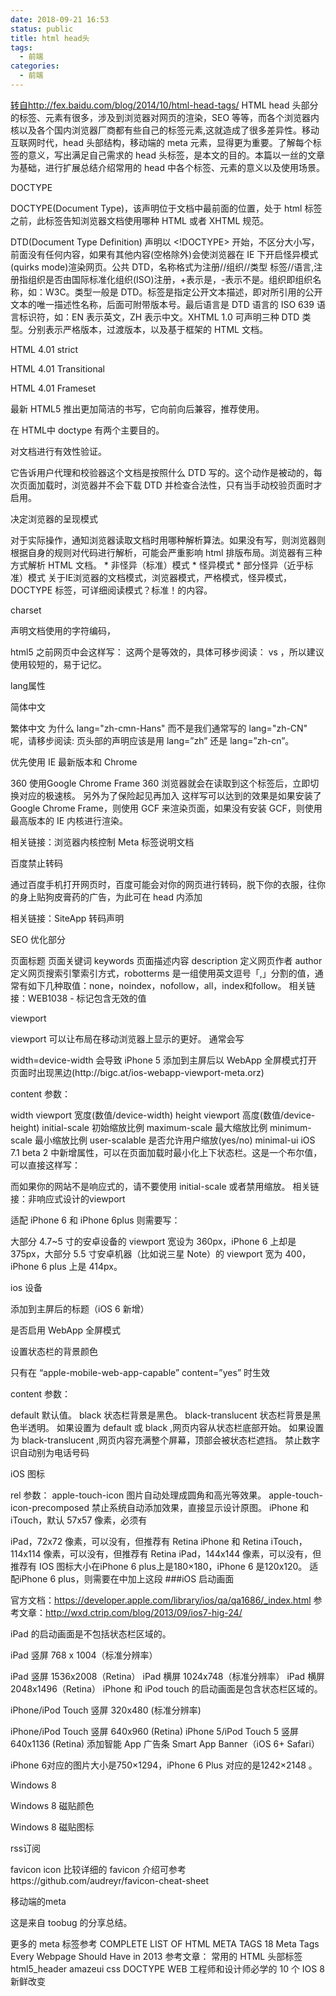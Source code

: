 ```yaml
---
date: 2018-09-21 16:53
status: public
title: html head头
tags: 
  - 前端
categories:
  - 前端
---
```


[转自http://fex.baidu.com/blog/2014/10/html-head-tags/](http://fex.baidu.com/blog/2014/10/html-head-tags/)
HTML head 头部分的标签、元素有很多，涉及到浏览器对网页的渲染，SEO 等等，而各个浏览器内核以及各个国内浏览器厂商都有些自己的标签元素,这就造成了很多差异性。移动互联网时代，head 头部结构，移动端的 meta 元素，显得更为重要。了解每个标签的意义，写出满足自己需求的 head 头标签，是本文的目的。本篇以一丝的文章为基础，进行扩展总结介绍常用的 head 中各个标签、元素的意义以及使用场景。

DOCTYPE

DOCTYPE(Document Type)，该声明位于文档中最前面的位置，处于 html 标签之前，此标签告知浏览器文档使用哪种 HTML 或者 XHTML 规范。

DTD(Document Type Definition) 声明以 <!DOCTYPE> 开始，不区分大小写，前面没有任何内容，如果有其他内容(空格除外)会使浏览器在 IE 下开启怪异模式(quirks mode)渲染网页。公共 DTD，名称格式为注册//组织//类型 标签//语言,注册指组织是否由国际标准化组织(ISO)注册，+表示是，-表示不是。组织即组织名称，如：W3C。类型一般是 DTD。标签是指定公开文本描述，即对所引用的公开文本的唯一描述性名称，后面可附带版本号。最后语言是 DTD 语言的 ISO 639 语言标识符，如：EN 表示英文，ZH 表示中文。XHTML 1.0 可声明三种 DTD 类型。分别表示严格版本，过渡版本，以及基于框架的 HTML 文档。

HTML 4.01 strict

  <!DOCTYPE HTML PUBLIC "-//W3C//DTD HTML 4.01//EN" "http://www.w3.org/TR/html4/strict.dtd">
HTML 4.01 Transitional

  <!DOCTYPE HTML PUBLIC "-//W3C//DTD HTML 4.01 Transitional//EN" "http://www.w3.org/TR/html4/loose.dtd">
HTML 4.01 Frameset

  <!DOCTYPE HTML PUBLIC "-//W3C//DTD HTML 4.01 Frameset//EN" "http://www.w3.org/TR/html4/frameset.dtd">
最新 HTML5 推出更加简洁的书写，它向前向后兼容，推荐使用。

  <!doctype html>
在 HTML中 doctype 有两个主要目的。

对文档进行有效性验证。

它告诉用户代理和校验器这个文档是按照什么 DTD 写的。这个动作是被动的，每次页面加载时，浏览器并不会下载 DTD 并检查合法性，只有当手动校验页面时才启用。

决定浏览器的呈现模式

对于实际操作，通知浏览器读取文档时用哪种解析算法。如果没有写，则浏览器则根据自身的规则对代码进行解析，可能会严重影响 html 排版布局。浏览器有三种方式解析 HTML 文档。 * 非怪异（标准）模式 * 怪异模式 * 部分怪异（近乎标准）模式 关于IE浏览器的文档模式，浏览器模式，严格模式，怪异模式，DOCTYPE 标签，可详细阅读模式？标准！的内容。

charset

声明文档使用的字符编码，

<meta charset="utf-8">
html5 之前网页中会这样写：

<meta http-equiv="Content-Type" content="text/html; charset=utf-8">
这两个是等效的，具体可移步阅读：<meta charset='utf-8'> vs <meta http-equiv='Content-Type'>，所以建议使用较短的，易于记忆。

lang属性

简体中文

<html lang="zh-cmn-Hans">
繁体中文

<html lang="zh-cmn-Hant">
为什么 lang="zh-cmn-Hans" 而不是我们通常写的 lang="zh-CN" 呢，请移步阅读: 页头部的声明应该是用 lang=”zh” 还是 lang=”zh-cn”。

优先使用 IE 最新版本和 Chrome

<meta http-equiv="X-UA-Compatible" content="IE=edge,chrome=1" />
360 使用Google Chrome Frame

<meta name="renderer" content="webkit">
360 浏览器就会在读取到这个标签后，立即切换对应的极速核。 另外为了保险起见再加入

<meta http-equiv="X-UA-Compatible" content="IE=Edge,chrome=1">
这样写可以达到的效果是如果安装了 Google Chrome Frame，则使用 GCF 来渲染页面，如果没有安装 GCF，则使用最高版本的 IE 内核进行渲染。

相关链接：浏览器内核控制 Meta 标签说明文档

百度禁止转码

通过百度手机打开网页时，百度可能会对你的网页进行转码，脱下你的衣服，往你的身上贴狗皮膏药的广告，为此可在 head 内添加

<meta http-equiv="Cache-Control" content="no-siteapp" />
相关链接：SiteApp 转码声明

SEO 优化部分

页面标题<title>标签(head 头部必须)

  <title>your title</title>
页面关键词 keywords

  <meta name="keywords" content="your keywords">
页面描述内容 description

  <meta name="description" content="your description">
定义网页作者 author

  <meta name="author" content="author,email address">
定义网页搜索引擎索引方式，robotterms 是一组使用英文逗号「,」分割的值，通常有如下几种取值：none，noindex，nofollow，all，index和follow。

  <meta name="robots" content="index,follow">
相关链接：WEB1038 - 标记包含无效的值

viewport

viewport 可以让布局在移动浏览器上显示的更好。 通常会写

<meta name="viewport" content="width=device-width, initial-scale=1.0">
width=device-width 会导致 iPhone 5 添加到主屏后以 WebApp 全屏模式打开页面时出现黑边(http://bigc.at/ios-webapp-viewport-meta.orz)

content 参数：

width viewport 宽度(数值/device-width)
height viewport 高度(数值/device-height)
initial-scale 初始缩放比例
maximum-scale 最大缩放比例
minimum-scale 最小缩放比例
user-scalable 是否允许用户缩放(yes/no)
minimal-ui iOS 7.1 beta 2 中新增属性，可以在页面加载时最小化上下状态栏。这是一个布尔值，可以直接这样写：

 <meta name="viewport" content="width=device-width, initial-scale=1, minimal-ui">
而如果你的网站不是响应式的，请不要使用 initial-scale 或者禁用缩放。

<meta name="viewport" content="width=device-width,user-scalable=yes">
相关链接：非响应式设计的viewport

适配 iPhone 6 和 iPhone 6plus 则需要写：

<meta name="viewport" content="width=375">
<meta name="viewport" content="width=414">
大部分 4.7~5 寸的安卓设备的 viewport 宽设为 360px，iPhone 6 上却是 375px，大部分 5.5 寸安卓机器（比如说三星 Note）的 viewport 宽为 400，iPhone 6 plus 上是 414px。

ios 设备

添加到主屏后的标题（iOS 6 新增）

<meta name="apple-mobile-web-app-title" content="标题"> <!-- 添加到主屏后的标题（iOS 6 新增） -->
是否启用 WebApp 全屏模式

<meta name="apple-mobile-web-app-capable" content="yes" /> <!-- 是否启用 WebApp 全屏模式 -->
设置状态栏的背景颜色

<meta name="apple-mobile-web-app-status-bar-style" content="black-translucent" /> <!-- 设置状态栏的背景颜色，只有在 `"apple-mobile-web-app-capable" content="yes"` 时生效 -->
只有在 “apple-mobile-web-app-capable” content=”yes” 时生效

content 参数：

default 默认值。
black 状态栏背景是黑色。
black-translucent 状态栏背景是黑色半透明。 如果设置为 default 或 black ,网页内容从状态栏底部开始。 如果设置为 black-translucent ,网页内容充满整个屏幕，顶部会被状态栏遮挡。
禁止数字识自动别为电话号码

<meta name="format-detection" content="telephone=no" /> <!-- 禁止数字识自动别为电话号码 -->
iOS 图标

rel 参数： apple-touch-icon 图片自动处理成圆角和高光等效果。 apple-touch-icon-precomposed 禁止系统自动添加效果，直接显示设计原图。 iPhone 和 iTouch，默认 57x57 像素，必须有

<link rel="apple-touch-icon-precomposed" href="/apple-touch-icon-57x57-precomposed.png" /> <!-- iPhone 和 iTouch，默认 57x57 像素，必须有 -->
iPad，72x72 像素，可以没有，但推荐有

<link rel="apple-touch-icon-precomposed" sizes="72x72" href="/apple-touch-icon-72x72-precomposed.png" /> <!-- iPad，72x72 像素，可以没有，但推荐有 -->
Retina iPhone 和 Retina iTouch，114x114 像素，可以没有，但推荐有

<link rel="apple-touch-icon-precomposed" sizes="114x114" href="/apple-touch-icon-114x114-precomposed.png" /> <!-- Retina iPhone 和 Retina iTouch，114x114 像素，可以没有，但推荐有 -->
Retina iPad，144x144 像素，可以没有，但推荐有

<link rel="apple-touch-icon-precomposed" sizes="144x144" href="/apple-touch-icon-144x144-precomposed.png" /> <!-- Retina iPad，144x144 像素，可以没有，但推荐有 -->
IOS 图标大小在iPhone 6 plus上是180×180，iPhone 6 是120x120。 适配iPhone 6 plus，则需要在<head>中加上这段

<link rel="apple-touch-icon-precomposed" sizes="180x180" href="retinahd_icon.png">
###iOS 启动画面

官方文档：https://developer.apple.com/library/ios/qa/qa1686/_index.html 参考文章：http://wxd.ctrip.com/blog/2013/09/ios7-hig-24/

iPad 的启动画面是不包括状态栏区域的。

iPad 竖屏 768 x 1004（标准分辨率）

<link rel="apple-touch-startup-image" sizes="768x1004" href="/splash-screen-768x1004.png" /> <!-- iPad 竖屏 768 x 1004（标准分辨率） -->
iPad 竖屏 1536x2008（Retina）

<link rel="apple-touch-startup-image" sizes="1536x2008" href="/splash-screen-1536x2008.png" /> <!-- iPad 竖屏 1536x2008（Retina） -->
iPad 横屏 1024x748（标准分辨率）

<link rel="apple-touch-startup-image" sizes="1024x748" href="/Default-Portrait-1024x748.png" /> <!-- iPad 横屏 1024x748（标准分辨率） -->
iPad 横屏 2048x1496（Retina）

<link rel="apple-touch-startup-image" sizes="2048x1496" href="/splash-screen-2048x1496.png" /> <!-- iPad 横屏 2048x1496（Retina） -->
iPhone 和 iPod touch 的启动画面是包含状态栏区域的。

iPhone/iPod Touch 竖屏 320x480 (标准分辨率)

<link rel="apple-touch-startup-image" href="/splash-screen-320x480.png" /> <!-- iPhone/iPod Touch 竖屏 320x480 (标准分辨率) -->
iPhone/iPod Touch 竖屏 640x960 (Retina)

<link rel="apple-touch-startup-image" sizes="640x960" href="/splash-screen-640x960.png" /> <!-- iPhone/iPod Touch 竖屏 640x960 (Retina) -->
iPhone 5/iPod Touch 5 竖屏 640x1136 (Retina)

<link rel="apple-touch-startup-image" sizes="640x1136" href="/splash-screen-640x1136.png" /> <!-- iPhone 5/iPod Touch 5 竖屏 640x1136 (Retina) -->
添加智能 App 广告条 Smart App Banner（iOS 6+ Safari）

<meta name="apple-itunes-app" content="app-id=myAppStoreID, affiliate-data=myAffiliateData, app-argument=myURL"> <!-- 添加智能 App 广告条 Smart App Banner（iOS 6+ Safari） -->
iPhone 6对应的图片大小是750×1294，iPhone 6 Plus 对应的是1242×2148 。

<link rel="apple-touch-startup-image" href="launch6.png" media="(device-width: 375px)">

<link rel="apple-touch-startup-image" href="launch6plus.png" media="(device-width: 414px)">
Windows 8

Windows 8 磁贴颜色

<meta name="msapplication-TileColor" content="#000"/> <!-- Windows 8 磁贴颜色 -->
Windows 8 磁贴图标

<meta name="msapplication-TileImage" content="icon.png"/> <!-- Windows 8 磁贴图标 -->
rss订阅

<link rel="alternate" type="application/rss+xml" title="RSS" href="/rss.xml" /> <!-- 添加 RSS 订阅 -->
favicon icon

<link rel="shortcut icon" type="image/ico" href="/favicon.ico" /> <!-- 添加 favicon icon -->
比较详细的 favicon 介绍可参考https://github.com/audreyr/favicon-cheat-sheet

移动端的meta

<meta name="viewport" content="width=device-width, initial-scale=1, user-scalable=no" />
<meta name="apple-mobile-web-app-capable" content="yes" />
<meta name="apple-mobile-web-app-status-bar-style" content="black" />
<meta name="format-detection"content="telephone=no, email=no" />
<meta name="viewport" content="width=device-width, initial-scale=1, user-scalable=no" />
<meta name="apple-mobile-web-app-capable" content="yes" /><!-- 删除苹果默认的工具栏和菜单栏 -->
<meta name="apple-mobile-web-app-status-bar-style" content="black" /><!-- 设置苹果工具栏颜色 -->
<meta name="format-detection" content="telphone=no, email=no" /><!-- 忽略页面中的数字识别为电话，忽略email识别 -->
<!-- 启用360浏览器的极速模式(webkit) -->
<meta name="renderer" content="webkit">
<!-- 避免IE使用兼容模式 -->
<meta http-equiv="X-UA-Compatible" content="IE=edge">
<!-- 针对手持设备优化，主要是针对一些老的不识别viewport的浏览器，比如黑莓 -->
<meta name="HandheldFriendly" content="true">
<!-- 微软的老式浏览器 -->
<meta name="MobileOptimized" content="320">
<!-- uc强制竖屏 -->
<meta name="screen-orientation" content="portrait">
<!-- QQ强制竖屏 -->
<meta name="x5-orientation" content="portrait">
<!-- UC强制全屏 -->
<meta name="full-screen" content="yes">
<!-- QQ强制全屏 -->
<meta name="x5-fullscreen" content="true">
<!-- UC应用模式 -->
<meta name="browsermode" content="application">
<!-- QQ应用模式 -->
<meta name="x5-page-mode" content="app">
<!-- windows phone 点击无高光 -->
<meta name="msapplication-tap-highlight" content="no">
<!-- 适应移动端end -->
这是来自 toobug 的分享总结。

更多的 meta 标签参考
COMPLETE LIST OF HTML META TAGS
18 Meta Tags Every Webpage Should Have in 2013
参考文章：
常用的 HTML 头部标签
html5_header
amazeui css
DOCTYPE
WEB 工程师和设计师必学的 10 个 IOS 8 新鲜改变